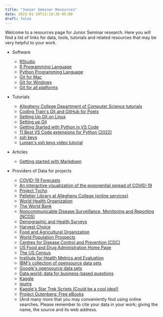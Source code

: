 ```yaml
---
title: "Junior Seminar Resources"
date: 2023-01-19T13:19:26-05:00
draft: false
---
```



Welcome to a resources page for Junior Seminar research. Here you will find a list of links for data, tools, tutorials and related resources that may be very helpful to your work.

* Software
    + [RStudio](https://posit.co/)
    + [R Programming Language](https://cran.rstudio.com/)
    + [Python Programming Language](https://www.python.org/downloads/)
    + [Git for Mac](https://mac.github.com/)
    + [Git for Windows](https://windows.github.com/)
    + [Git for all platforms](https://git-scm.com/)

* Tutorials
    + [Allegheny College Department of Computer Science tutorials](https://www.youtube.com/playlist?list=PLsYZRXov75ZHSwWiCk0-jd1RcTuu_-zmD)
    + [Coding Train's Git and GitHub for Poets](https://www.youtube.com/playlist?list=PLRqwX-V7Uu6ZF9C0YMKuns9sLDzK6zoiV)
    + [Setting Up Git on Linux](https://www.digitalocean.com/community/tutorials/how-to-install-git-on-ubuntu-20-04)
    + [Setting up Git](https://swcarpentry.github.io/git-novice/02-setup/index.html)
    + [Getting Started with Python in VS Code](https://code.visualstudio.com/docs/python/python-tutorial)
    + [11 Best VS Code extensions for Python (2022)](https://towardsthecloud.com/best-vscode-extensions-python)
    + [ssh keys](https://www.ssh.com/ssh/keygen/)
    + [Luman's ssh keys video tutorial](https://www.youtube.com/watch?v=qEPjUGQFmzQ&list=PLsYZRXov75ZHSwWiCk0-jd1RcTuu_-zmD)

* Articles
    + [Getting started with Markdown](https://www.markdownguide.org/getting-started/)

* Providers of Data for projects
    + [COVID-19 Forecasts](https://www.cdc.gov/coronavirus/2019-ncov/science/forecasting/forecasting-us.html)
    + [An interactive visualization of the exponential spread of COVID-19](https://91-divoc.com/pages/covid-visualization/)
    + [Project Tycho](https://www.tycho.pitt.edu/)
    + [Pelletier Library at Allegheny College (online services)](https://allegheny.libguides.com/az.php)
    + [World Health Organization](http://www.who.int/)
    + [The World Bank](https://www.worldbank.org/)
    + [Noncommunicable Disease Surveillance, Monitoring and Reporting (NCDS)](https://www.who.int/ncds/surveillance/en/)
    + [Demographic and Health Surveys](https://dhsprogram.com/)
    + [Harvest Choice](https://harvestchoice.org/)
    + [Food and Agricultural Organization](http://www.fao.org/home/en/)
    + [World Population Prospects](https://population.un.org/wpp/)
    + [Centres for Disease Control and Prevention (CDC)](https://www.cdc.gov/)
    + [US Food and Drug Administration Home Page](https://www.fda.gov/)
    + [The US Census](https://www.census.gov)
    + [Institute for Health Metrics and Evaluation](www.healthdata.org/)
    + [IBM's collection of opensource data sets](https://developer.ibm.com/exchanges/data/)
    + [Google's opensource data sets](https://research.google/tools/datasets/)
    + [Data.world: data for business-based questions](https://data.world/)
    + [Kaggle](https://www.kaggle.com/)
    + [ipums](https://www.ipums.org/)
    + [Kaggle's Star Trek Scripts (Could be a cool idea!)](https://www.kaggle.com/gjbroughton/start-trek-scripts)
    + [Project Gutenberg: Free eBooks](https://www.gutenberg.org/)
    + [And many more that you may conveniently find using online searches. Please remember to cite your data in your work; giving the name, the source and its web address.